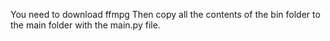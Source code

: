 You need to download ffmpg
Then copy all the contents of the bin folder to the main folder with the main.py file.
